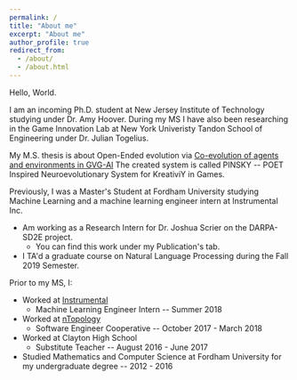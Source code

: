 ```yaml
---
permalink: /
title: "About me"
excerpt: "About me"
author_profile: true
redirect_from: 
  - /about/
  - /about.html
---
```


Hello, World. 

I am an incoming Ph.D. student at New Jersey Institute of Technology studying under Dr. Amy Hoover. During my MS I have also been researching in the Game Innovation Lab at New York Univeristy Tandon School of Engineering under Dr. Julian Togelius. 

My M.S. thesis is about Open-Ended evolution via [Co-evolution of agents and environments in GVG-AI](https://github.com/aadharna/UntouchableThunder) The created system is called PINSKY -- POET Inspired Neuroevolutionary System for KreativiY in Games.  

Previously, I was a Master's Student at Fordham University studying Machine Learning and a machine learning engineer intern at Instrumental Inc. 

* Am working as a Research Intern for Dr. Joshua Scrier on the DARPA-SD2E project.
  * You can find this work under my Publication's tab.
* I TA'd a graduate course on Natural Language Processing during the Fall 2019 Semester.

Prior to my MS, I:

* Worked at [Instrumental](https://www.instrumental.com/)
  * Machine Learning Engineer Intern -- Summer 2018
* Worked at [nTopology](https://ntopology.com/)
  * Software Engineer Cooperative -- October 2017 - March 2018
* Worked at Clayton High School
  * Substitute Teacher -- August 2016 - June 2017
* Studied Mathematics and Computer Science at Fordham University for my undergraduate degree -- 2012 - 2016


